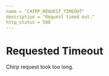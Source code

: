 ```yaml
---
name = "CHIRP_REQUEST_TIMEOUT"
description = "Request timed out."
http_status = 500
---
```


# Requested Timeout

Chirp request took too long.
